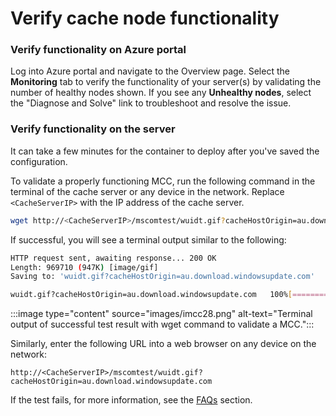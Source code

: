 # Verify cache node functionality


### Verify functionality on Azure portal

Log into Azure portal and navigate to the Overview page. Select the **Monitoring** tab to verify the functionality of your server(s) by validating the number of healthy nodes shown. If you see any **Unhealthy nodes**, select the "Diagnose and Solve" link to troubleshoot and resolve the issue.

### Verify functionality on the server

It can take a few minutes for the container to deploy after you've saved the configuration.


To validate a properly functioning MCC, run the following command in the terminal of the cache server or any device in the network. Replace `<CacheServerIP>` with the IP address of the cache server.

```bash
wget http://<CacheServerIP>/mscomtest/wuidt.gif?cacheHostOrigin=au.download.windowsupdate.com
```

If successful, you will see a terminal output similar to the following:

```bash
HTTP request sent, awaiting response... 200 OK
Length: 969710 (947K) [image/gif]
Saving to: 'wuidt.gif?cacheHostOrigin=au.download.windowsupdate.com'

wuidt.gif?cacheHostOrigin=au.download.windowsupdate.com   100%[========================]
```

:::image type="content" source="images/imcc28.png" alt-text="Terminal output of successful test result with wget command to validate a MCC.":::

Similarly, enter the following URL into a web browser on any device on the network:

```http
http://<CacheServerIP>/mscomtest/wuidt.gif?cacheHostOrigin=au.download.windowsupdate.com
```


If the test fails, for more information, see the [FAQs](#mcc-isp-faq) section.

